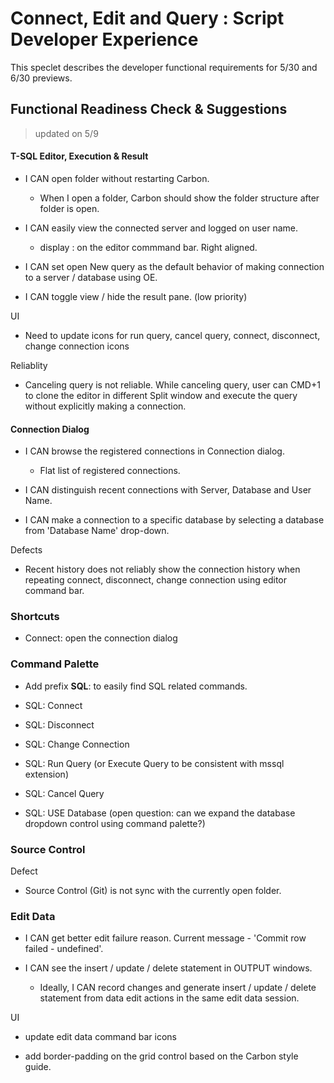 # Connect, Edit and Query : Script Developer Experience
This speclet describes the developer functional requirements for 5/30 and 6/30 previews.

## Functional Readiness Check & Suggestions

> updated on 5/9

#### T-SQL Editor, Execution & Result


* I CAN open folder without restarting Carbon.
    * When I open a folder, Carbon should show the folder structure after folder is open.

* I CAN easily view the connected server and logged on user name.
    * display <connected servername> : <username> on the editor commmand bar. Right aligned.

* I CAN set open New query as the default behavior of making connection to a server / database using OE.

* I CAN toggle view / hide the result pane. (low priority)

UI

* Need to update icons for run query, cancel query, connect, disconnect, change connection icons

Reliablity

* Canceling query is not reliable. While canceling query, user can CMD+1 to clone the editor in different Split window and execute the query without explicitly making a connection.


#### Connection Dialog

* I CAN browse the registered connections in Connection dialog.
    * Flat list of registered connections.

* I CAN distinguish recent connections with Server, Database and User Name.
 
* I CAN make a connection to a specific database by selecting a database from 'Database Name' drop-down.

Defects

* Recent history does not reliably show the connection history when repeating connect, disconnect, change connection using editor command bar.

### Shortcuts 

* Connect: open the connection dialog


### Command Palette

* Add prefix **SQL**: to easily find SQL related commands.

* SQL: Connect
* SQL: Disconnect
* SQL: Change Connection
* SQL: Run Query (or Execute Query to be consistent with mssql extension)
* SQL: Cancel Query

* SQL: USE Database (open question: can we expand the database dropdown control using command palette?)


### Source Control

Defect

* Source Control (Git) is not sync with the currently open folder.

### Edit Data

* I CAN get better edit failure reason. Current message - 'Commit row failed - undefined'.

* I CAN see the insert / update / delete statement in OUTPUT windows. 

    * Ideally, I CAN record changes and generate insert / update / delete statement from data edit actions in the same edit data session.

UI

* update edit data command bar icons

* add border-padding on the grid control based on the Carbon style guide.
